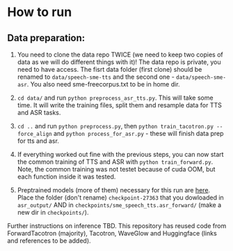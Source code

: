 
# How to run

## Data preparation:
1. You need to clone the data repo TWICE (we need to keep two copies of data as we will do different things with it)! The data repo is private, you need to have access. The fisrt data folder (first clone) should be renamed to `data/speech-sme-tts` and the second one - `data/speech-sme-asr`. You also need sme-freecorpus.txt to be in home dir. 

2. `cd data/` and run `python preprocess_asr_tts.py`. This will take some time. It will write the training files, split them and resample data for TTS and ASR tasks. 

3. `cd ..` and run `python preprocess.py`, then `python train_tacotron.py --force_align` and `python process_for_asr.py` - these will finish data prep for tts and asr.
 
4. If everything worked out fine with the previous steps, you can now start the common training of TTS and ASR with `python train_forward.py`. Note, the common training was not testet because of cuda OOM, but each function inside it was tested. 

5. Preptrained models (more of them) necessary for this run are [here](https://drive.google.com/drive/folders/18nTVbsUlkbN4duvcbIeSS_gNsmG5bOiZ?usp=sharing). Place the folder (don't rename) `checkpoint-27363` that you dowloaded in `asr_output/` AND in  `checkpoints/sme_speech_tts.asr_forward/` (make a new dir in `checkpoints/`).


Further instructions on inference TBD.
This repository has reused code from ForwardTacotron (majority), Tacotron, WaveGlow and Huggingface (links and references to be added).







